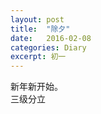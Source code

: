 ```yaml
---
layout: post
title:  "除夕"
date:   2016-02-08
categories: Diary
excerpt: 初一
---
```

新年新开始。
<br>
三级分立
